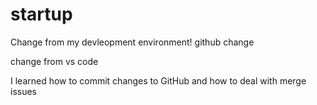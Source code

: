 # startup
Change from my devleopment environment!
github change

change from vs code

I learned how to commit changes to GitHub and how to deal with merge issues
